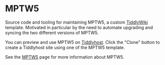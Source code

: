 # MPTW5

Source code and tooling for maintaining MPTW5, a custom
[TiddlyWiki](https://tiddlywiki.com/) template. Motivated in particular by the
need to automate upgrading and syncing the two different versions of MPTW5.

You can preview and use MPTW5 on
[Tiddlyhost](https://tiddlyhost.com/hub/user/Simon?t=1). Click the "Clone"
button to create a Tiddlyhost site using one of the MPTW5 template.

See the [MPTW5](https://mptw5x.tiddlyhost.com/#MPTW5) page for
more information about MPTW5.

